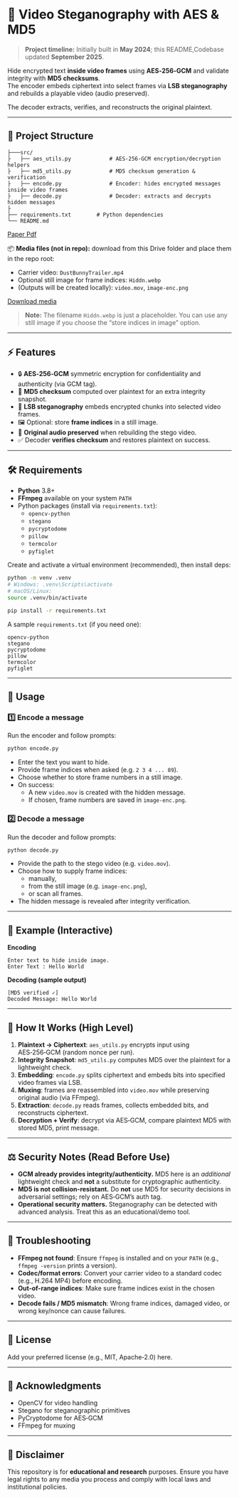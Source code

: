 # 🔐 Video Steganography with AES & MD5
> **Project timeline:** Initially built in **May 2024**; this README,Codebase updated **September 2025**.


Hide encrypted text **inside video frames** using **AES‑256‑GCM** and validate integrity with **MD5 checksums**.  
The encoder embeds ciphertext into select frames via **LSB steganography** and rebuilds a playable video (audio preserved).  

The decoder extracts, verifies, and reconstructs the original plaintext.

---

## 📂 Project Structure
```
├───src/
├   ├── aes_utils.py            # AES‑256‑GCM encryption/decryption helpers
├   ├── md5_utils.py            # MD5 checksum generation & verification
├   ├── encode.py               # Encoder: hides encrypted messages inside video frames
├   ├── decode.py               # Decoder: extracts and decrypts hidden messages
├
├── requirements.txt        # Python dependencies
└── README.md
```

[Paper Pdf](https://drive.google.com/file/d/1PMvY5raevR0bQhm9SWLN9nNHKOVoDWsT/view?usp=share_link)

📦 **Media files (not in repo):** download from this Drive folder and place them in the repo root:
- Carrier video: `DustBunnyTrailer.mp4`
- Optional still image for frame indices: `Hiddn.webp`
- (Outputs will be created locally): `video.mov`, `image-enc.png`

[Download media](https://drive.google.com/drive/folders/14fXWpIY3sSY_ugPZB3izdRYuehcSRkWs?usp=share_link)

> **Note:** The filename `Hiddn.webp` is just a placeholder. You can use any still image if you choose the “store indices in image” option.

---

## ⚡ Features

- 🔒 **AES‑256‑GCM** symmetric encryption for confidentiality and authenticity (via GCM tag).
- 🧮 **MD5 checksum** computed over plaintext for an extra integrity snapshot.
- 🧬 **LSB steganography** embeds encrypted chunks into selected video frames.
- 🖼️ Optional: store **frame indices** in a still image.
- 🎵 **Original audio preserved** when rebuilding the stego video.
- ✅ Decoder **verifies checksum** and restores plaintext on success.

---

## 🛠 Requirements

- **Python** 3.8+
- **FFmpeg** available on your system `PATH`
- Python packages (install via `requirements.txt`):
  - `opencv-python`
  - `stegano`
  - `pycryptodome`
  - `pillow`
  - `termcolor`
  - `pyfiglet`

Create and activate a virtual environment (recommended), then install deps:

```bash
python -m venv .venv
# Windows: .venv\Scripts\activate
# macOS/Linux:
source .venv/bin/activate

pip install -r requirements.txt
```

A sample `requirements.txt` (if you need one):

```
opencv-python
stegano
pycryptodome
pillow
termcolor
pyfiglet
```

---

## 🚀 Usage

### 1️⃣ Encode a message
Run the encoder and follow prompts:

```bash
python encode.py
```
- Enter the text you want to hide.
- Provide frame indices when asked (e.g. `2 3 4 ... 89`).
- Choose whether to store frame numbers in a still image.
- On success:
  - A new `video.mov` is created with the hidden message.
  - If chosen, frame numbers are saved in `image-enc.png`.

### 2️⃣ Decode a message
Run the decoder and follow prompts:

```bash
python decode.py
```
- Provide the path to the stego video (e.g. `video.mov`).
- Choose how to supply frame indices:
  - manually,
  - from the still image (e.g. `image-enc.png`),
  - or scan all frames.
- The hidden message is revealed after integrity verification.

---

## 🎯 Example (Interactive)

**Encoding**
```
Enter text to hide inside image.
Enter Text : Hello World
```

**Decoding (sample output)**
```
[MD5 verified ✓]
Decoded Message: Hello World
```

---

## 🧩 How It Works (High Level)

1. **Plaintext → Ciphertext**: `aes_utils.py` encrypts input using AES‑256‑GCM (random nonce per run).  
2. **Integrity Snapshot**: `md5_utils.py` computes MD5 over the plaintext for a lightweight check.  
3. **Embedding**: `encode.py` splits ciphertext and embeds bits into specified video frames via LSB.  
4. **Muxing**: frames are reassembled into `video.mov` while preserving original audio (via FFmpeg).  
5. **Extraction**: `decode.py` reads frames, collects embedded bits, and reconstructs ciphertext.  
6. **Decryption + Verify**: decrypt via AES‑GCM, compare plaintext MD5 with stored MD5, print message.

---

## ⚖️ Security Notes (Read Before Use)

- **GCM already provides integrity/authenticity.** MD5 here is an *additional* lightweight check and **not** a substitute for cryptographic authenticity.  
- **MD5 is not collision‑resistant.** Do **not** use MD5 for security decisions in adversarial settings; rely on AES‑GCM’s auth tag.  
- **Operational security matters.** Steganography can be detected with advanced analysis. Treat this as an educational/demo tool.

---

## 🧪 Troubleshooting

- **FFmpeg not found**: Ensure `ffmpeg` is installed and on your `PATH` (e.g., `ffmpeg -version` prints a version).  
- **Codec/format errors**: Convert your carrier video to a standard codec (e.g., H.264 MP4) before encoding.  
- **Out-of-range indices**: Make sure frame indices exist in the chosen video.  
- **Decode fails / MD5 mismatch**: Wrong frame indices, damaged video, or wrong key/nonce can cause failures.

---

## 📜 License

Add your preferred license (e.g., MIT, Apache‑2.0) here.

---

## 🙏 Acknowledgments

- OpenCV for video handling
- Stegano for steganographic primitives
- PyCryptodome for AES‑GCM
- FFmpeg for muxing

---

## 📣 Disclaimer

This repository is for **educational and research** purposes. Ensure you have legal rights to any media you process and comply with local laws and institutional policies.
